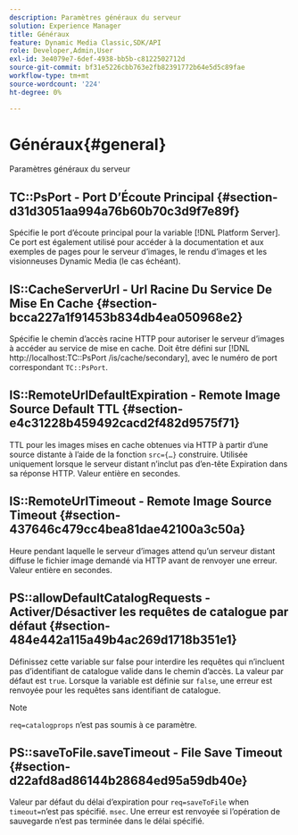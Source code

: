 ```yaml
---
description: Paramètres généraux du serveur
solution: Experience Manager
title: Généraux
feature: Dynamic Media Classic,SDK/API
role: Developer,Admin,User
exl-id: 3e4079e7-6def-4938-bb5b-c8122502712d
source-git-commit: bf31e5226cbb763e2fb82391772b64e5d5c89fae
workflow-type: tm+mt
source-wordcount: '224'
ht-degree: 0%

---
```


# Généraux{#general}

Paramètres généraux du serveur

## TC::PsPort - Port D’Écoute Principal {#section-d31d3051aa994a76b60b70c3d9f7e89f}

Spécifie le port d’écoute principal pour la variable [!DNL Platform Server]. Ce port est également utilisé pour accéder à la documentation et aux exemples de pages pour le serveur d’images, le rendu d’images et les visionneuses Dynamic Media (le cas échéant).

## IS::CacheServerUrl - Url Racine Du Service De Mise En Cache {#section-bcca227a1f91453b834db4ea050968e2}

Spécifie le chemin d’accès racine HTTP pour autoriser le serveur d’images à accéder au service de mise en cache. Doit être défini sur [!DNL http://localhost:TC::PsPort /is/cache/secondary], avec le numéro de port correspondant `TC::PsPort`.

## IS::RemoteUrlDefaultExpiration - Remote Image Source Default TTL {#section-e4c31228b459492cacd2f482d9575f71}

TTL pour les images mises en cache obtenues via HTTP à partir d’une source distante à l’aide de la fonction `src={…}` construire. Utilisée uniquement lorsque le serveur distant n’inclut pas d’en-tête Expiration dans sa réponse HTTP. Valeur entière en secondes.

## IS::RemoteUrlTimeout - Remote Image Source Timeout {#section-437646c479cc4bea81dae42100a3c50a}

Heure pendant laquelle le serveur d’images attend qu’un serveur distant diffuse le fichier image demandé via HTTP avant de renvoyer une erreur. Valeur entière en secondes.

## PS::allowDefaultCatalogRequests - Activer/Désactiver les requêtes de catalogue par défaut {#section-484e442a115a49b4ac269d1718b351e1}

Définissez cette variable sur false pour interdire les requêtes qui n’incluent pas d’identifiant de catalogue valide dans le chemin d’accès. La valeur par défaut est `true`. Lorsque la variable est définie sur `false`, une erreur est renvoyée pour les requêtes sans identifiant de catalogue.

>[!NOTE]
>
>`req=catalogprops` n’est pas soumis à ce paramètre.

## PS::saveToFile.saveTimeout - File Save Timeout {#section-d22afd8ad86144b28684ed95a59db40e}

Valeur par défaut du délai d’expiration pour `req=saveToFile` when `timeout=`n’est pas spécifié. `msec`. Une erreur est renvoyée si l’opération de sauvegarde n’est pas terminée dans le délai spécifié.

